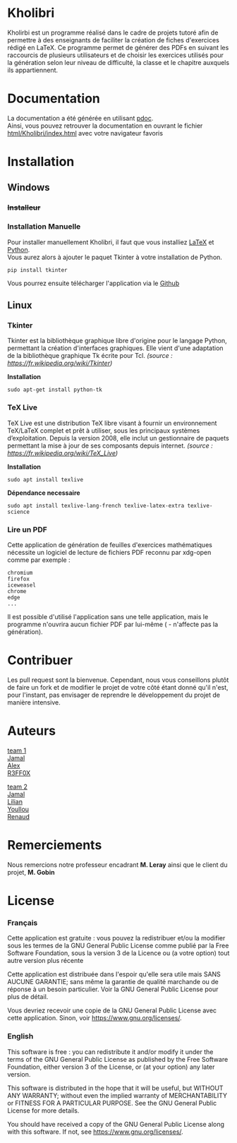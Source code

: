 # **Kholibri**

Kholirbi est un programme réalisé dans le cadre de projets tutoré afin de permettre à des enseignants de faciliter la création de fiches d'exercices rédigé en LaTeX. Ce programme permet de générer des PDFs en suivant les raccourcis de plusieurs utilisateurs et de choisir les exercices utilisés pour la génération selon leur niveau de difficulté, la classe et le chapitre auxquels ils appartiennent.

# **Documentation**
La documentation a été générée en utilisant [pdoc](https://pdoc.com/).
<br>
Ainsi, vous pouvez retrouver la documentation en ouvrant le fichier [html/Kholibri/index.html](html/Kholibri/index.html) avec votre navigateur favoris

# **Installation**

## Windows

### ~~Installeur~~
### Installation Manuelle
Pour installer manuellement Kholibri, il faut que vous installiez [LaTeX](https://www.latex-project.org/) et [Python](https://www.python.org/downloads/).
<br>
Vous aurez alors à ajouter le paquet Tkinter à votre installation de Python.

    pip install tkinter
Vous pourrez ensuite télécharger l'application via le [Github](https://github.com/Jamal7944/Kholibri)

## Linux

### **Tkinter**

Tkinter est la bibliothèque graphique libre d'origine pour le langage Python, permettant la création d'interfaces graphiques. Elle vient d'une adaptation de la bibliothèque graphique Tk écrite pour Tcl. *(source : https://fr.wikipedia.org/wiki/Tkinter)*

**Installation**

    sudo apt-get install python-tk

### **TeX Live**

TeX Live est une distribution TeX libre visant à fournir un environnement TeX/LaTeX complet et prêt à utiliser, sous les principaux systèmes d’exploitation. Depuis la version 2008, elle inclut un gestionnaire de paquets permettant la mise à jour de ses composants depuis internet. *(source : https://fr.wikipedia.org/wiki/TeX_Live)*

**Installation**

    sudo apt install texlive

**Dépendance necessaire**

    sudo apt install texlive-lang-french texlive-latex-extra texlive-science

### **Lire un PDF**

Cette application de génération de feuilles d'exercices mathématiques nécessite un logiciel de lecture de fichiers PDF reconnu par xdg-open comme par exemple :

    chromium
    firefox
    iceweasel
    chrome
    edge
    ...

Il est possible d'utilisé l'application sans une telle application, mais le programme n'ouvrira aucun fichier PDF par lui-même ( - n'affecte pas la génération).


# Contribuer

Les pull request sont la bienvenue.
Cependant, nous vous conseillons plutôt de faire un fork et de modifier le projet de votre côté étant donné qu'il n'est, pour l'instant, pas envisager de reprendre le développement du projet de manière intensive.


# **Auteurs**
<u>team 1</u>
<br>
[Jamal](https://github.com/Jamal7944)
<br>
[Alex](https://github.com/alexdgz)
<br>
[R3FF0X](https://github.com/R3FF0X)

<u>team 2</u>
<br>
[Jamal](https://github.com/Jamal7944)
<br>
[Lilian](https://github.com/Nexokk)
<br>
[Youllou](https://github.com/Youllou)
<br>
[Renaud](https://github.com/RenaudBirk)

# **Remerciements**

Nous remercions notre professeur encadrant **M. Leray** ainsi que le client du projet, **M. Gobin**

# **License**

### Français

Cette application est gratuite : vous pouvez la redistribuer et/ou la modifier sous les termes de la GNU General Public License comme publié par la Free Software Foundation, sous la version 3 de la Licence ou (a votre option) tout autre version plus récente

Cette application est distribuée dans l'espoir qu'elle sera utile mais SANS AUCUNE GARANTIE; sans même la garantie de qualité marchande ou de réponse à un besoin particulier. Voir la GNU General Public License pour plus de détail.

Vous devriez recevoir une copie de la GNU General Public License avec cette application. Sinon, voir <https://www.gnu.org/licenses/>.


### English

This software is free : you can redistribute it and/or modify it under the terms of the GNU General Public License as published by the Free Software Foundation, either version 3 of the License, or (at your option) any later version.

This software is distributed in the hope that it will be useful, but WITHOUT ANY WARRANTY; without even the implied warranty of MERCHANTABILITY or FITNESS FOR A PARTICULAR PURPOSE.  See the GNU General Public License for more details.

You should have received a copy of the GNU General Public License along with this software.  If not, see <https://www.gnu.org/licenses/>.
